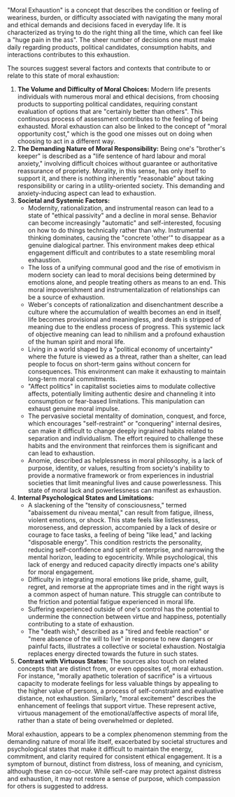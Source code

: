 "Moral Exhaustion" is a concept that describes the condition or feeling of weariness, burden, or difficulty associated with navigating the many moral and ethical demands and decisions faced in everyday life. It is characterized as trying to do the right thing all the time, which can feel like a "huge pain in the ass". The sheer number of decisions one must make daily regarding products, political candidates, consumption habits, and interactions contributes to this exhaustion.

The sources suggest several factors and contexts that contribute to or relate to this state of moral exhaustion:

1. **The Volume and Difficulty of Moral Choices:** Modern life presents individuals with numerous moral and ethical decisions, from choosing products to supporting political candidates, requiring constant evaluation of options that are "certainly better than others". This continuous process of assessment contributes to the feeling of being exhausted. Moral exhaustion can also be linked to the concept of "moral opportunity cost," which is the good one misses out on doing when choosing to act in a different way.
2. **The Demanding Nature of Moral Responsibility:** Being one's "brother's keeper" is described as a "life sentence of hard labour and moral anxiety," involving difficult choices without guarantee or authoritative reassurance of propriety. Morality, in this sense, has only itself to support it, and there is nothing inherently "reasonable" about taking responsibility or caring in a utility-oriented society. This demanding and anxiety-inducing aspect can lead to exhaustion.
3. **Societal and Systemic Factors:**
    - Modernity, rationalization, and instrumental reason can lead to a state of "ethical passivity" and a decline in moral sense. Behavior can become increasingly "automatic" and self-interested, focusing on how to do things technically rather than why. Instrumental thinking dominates, causing the "concrete 'other'" to disappear as a genuine dialogical partner. This environment makes deep ethical engagement difficult and contributes to a state resembling moral exhaustion.
    - The loss of a unifying communal good and the rise of emotivism in modern society can lead to moral decisions being determined by emotions alone, and people treating others as means to an end. This moral impoverishment and instrumentalization of relationships can be a source of exhaustion.
    - Weber's concepts of rationalization and disenchantment describe a culture where the accumulation of wealth becomes an end in itself, life becomes provisional and meaningless, and death is stripped of meaning due to the endless process of progress. This systemic lack of objective meaning can lead to nihilism and a profound exhaustion of the human spirit and moral life.
    - Living in a world shaped by a "political economy of uncertainty" where the future is viewed as a threat, rather than a shelter, can lead people to focus on short-term gains without concern for consequences. This environment can make it exhausting to maintain long-term moral commitments.
    - "Affect politics" in capitalist societies aims to modulate collective affects, potentially limiting authentic desire and channeling it into consumption or fear-based limitations. This manipulation can exhaust genuine moral impulse.
    - The pervasive societal mentality of domination, conquest, and force, which encourages "self-restraint" or "conquering" internal desires, can make it difficult to change deeply ingrained habits related to separation and individualism. The effort required to challenge these habits and the environment that reinforces them is significant and can lead to exhaustion.
    - Anomie, described as helplessness in moral philosophy, is a lack of purpose, identity, or values, resulting from society's inability to provide a normative framework or from experiences in industrial societies that limit meaningful lives and cause powerlessness. This state of moral lack and powerlessness can manifest as exhaustion.
4. **Internal Psychological States and Limitations:**
    - A slackening of the "tensity of consciousness," termed "abaissement du niveau mental," can result from fatigue, illness, violent emotions, or shock. This state feels like listlessness, moroseness, and depression, accompanied by a lack of desire or courage to face tasks, a feeling of being "like lead," and lacking "disposable energy". This condition restricts the personality, reducing self-confidence and spirit of enterprise, and narrowing the mental horizon, leading to egocentricity. While psychological, this lack of energy and reduced capacity directly impacts one's ability for moral engagement.
    - Difficulty in integrating moral emotions like pride, shame, guilt, regret, and remorse at the appropriate times and in the right ways is a common aspect of human nature. This struggle can contribute to the friction and potential fatigue experienced in moral life.
    - Suffering experienced outside of one's control has the potential to undermine the connection between virtue and happiness, potentially contributing to a state of exhaustion.
    - The "death wish," described as a "tired and feeble reaction" or "mere absence of the will to live" in response to new dangers or painful facts, illustrates a collective or societal exhaustion. Nostalgia replaces energy directed towards the future in such states.
5. **Contrast with Virtuous States:** The sources also touch on related concepts that are distinct from, or even opposites of, moral exhaustion. For instance, "morally apathetic toleration of sacrifice" is a virtuous capacity to moderate feelings for less valuable things by appealing to the higher value of persons, a process of self-constraint and evaluative distance, not exhaustion. Similarly, "moral excitement" describes the enhancement of feelings that support virtue. These represent active, virtuous management of the emotional/affective aspects of moral life, rather than a state of being overwhelmed or depleted.

Moral exhaustion, appears to be a complex phenomenon stemming from the demanding nature of moral life itself, exacerbated by societal structures and psychological states that make it difficult to maintain the energy, commitment, and clarity required for consistent ethical engagement. It is a symptom of burnout, distinct from distress, loss of meaning, and cynicism, although these can co-occur. While self-care may protect against distress and exhaustion, it may not restore a sense of purpose, which compassion for others is suggested to address.